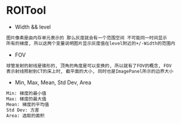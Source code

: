 ROITool
=======

* Width && level

```txt
图片像素是由内存单元表示的 那么灰度就会有一个范围空间 不可能同一时间显示
所有的梯度, 所以这两个变量说明图片显示灰度值在level附近的+/-Width的范围内
```

* FOV

```txt
球管发射的射线是锥形的, 顶角的角度是可以变换的, 所以就有了FOV的概念, FOV
表示射线照射到CT的床上时, 截平面的大小, 同时也是ImagePanel所示的边界大小
```

* Min, Max, Mean, Std Dev, Area

```txt
Min: 梯度的最小值
Max: 梯度的最大值
Mean: 梯度的平均值
Std Dev: 方差
Area: 选取的面积
```
